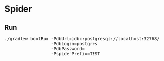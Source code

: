 # Spider

## Run
<pre>
./gradlew bootRun -PdbUrl=jdbc:postgresql://localhost:32768/postgres
                  -PdbLogin=postgres
                  -PdbPassword=
                  -PspiderPrefix=TEST
</pre>